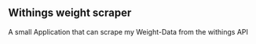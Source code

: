 ## Withings weight scraper

A small Application that can scrape my Weight-Data from the withings API
